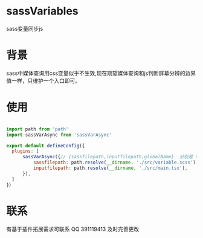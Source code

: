 # sassVariables
sass变量同步js

# 背景
sass中媒体查询用css变量似乎不生效,现在期望媒体查询和js判断屏幕分辨的边界值一样，只维护一个入口即可。

# 使用
```js

import path from 'path'
import sassVarAsync from 'sassVarAsync'

export default defineConfig({
  plugins: [
      sassVarAsync({// {sassfilepath,inputfilepath,globalName}  分别是 sass变量定义文件路径，js入口文件路径，打包后映射js的全局变量名
          sassfilepath: path.resolve(__dirname, './src/variable.scss'),
          inputfilepath: path.resolve(__dirname, './src/main.tsx'),
      }),
  ]
}）
```

# 联系
有基于插件拓展需求可联系 QQ 391119413 及时完善更改
